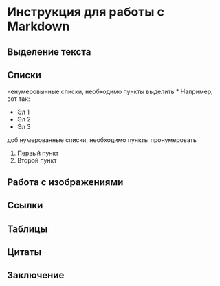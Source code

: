 # Инструкция для работы с Markdown

## Выделение текста

## Списки

ненумеровынные списки, необходимо пункты выделить * Например, вот так:
* Эл 1
* Эл 2
* Эл 3

доб нумерованные списки, необходимо пункты пронумеровать
1. Первый пункт
2. Второй пункт

## Работа с изображениями

## Ссылки

## Таблицы

## Цитаты

## Заключение